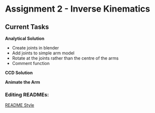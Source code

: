 # Assignment 2 - Inverse Kinematics

## Current Tasks

**Analytical Solution**
- Create joints in blender
- Add joints to simple arm model
- Rotate at the joints rather than the centre of the arms
- Comment function

**CCD Solution**

**Animate the Arm**

### Editing READMEs:
[README Style](https://ellen-park.medium.com/comprehensive-guide-to-styling-a-github-readme-2df7a6db1a00#:~:text=%20Comprehensive%20Guide%20To%20Styling%20a%20GitHub%20README,adding%20images%20to%20a%20README.%20%20More%20)
